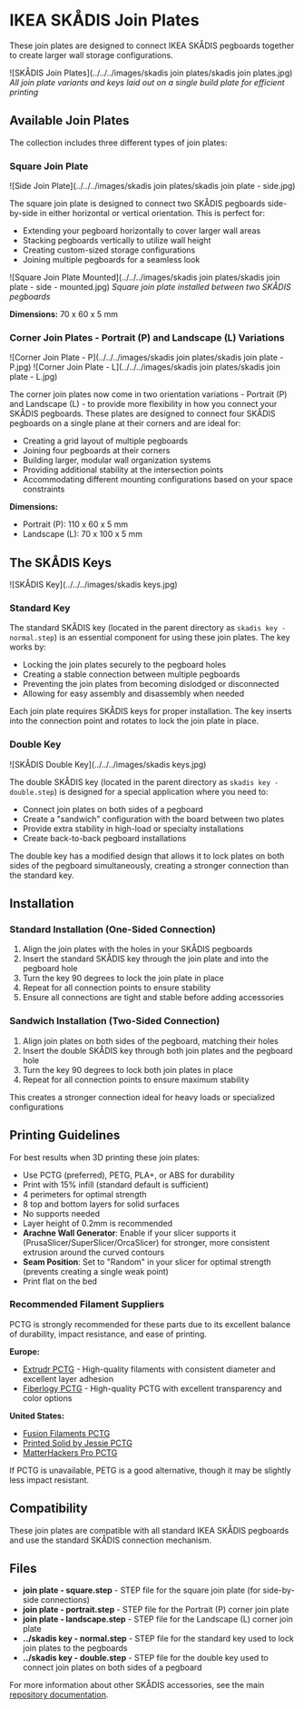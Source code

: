# IKEA SKÅDIS Join Plates

These join plates are designed to connect IKEA SKÅDIS pegboards together to create larger wall storage configurations.

![SKÅDIS Join Plates](../../../images/skadis join plates/skadis join plates.jpg)
*All join plate variants and keys laid out on a single build plate for efficient printing*

## Available Join Plates

The collection includes three different types of join plates:

### Square Join Plate

![Side Join Plate](../../../images/skadis join plates/skadis join plate - side.jpg)

The square join plate is designed to connect two SKÅDIS pegboards side-by-side in either horizontal or vertical orientation. This is perfect for:

- Extending your pegboard horizontally to cover larger wall areas
- Stacking pegboards vertically to utilize wall height
- Creating custom-sized storage configurations
- Joining multiple pegboards for a seamless look

![Square Join Plate Mounted](../../../images/skadis join plates/skadis join plate - side - mounted.jpg)
*Square join plate installed between two SKÅDIS pegboards*

**Dimensions:** 70 x 60 x 5 mm

### Corner Join Plates - Portrait (P) and Landscape (L) Variations

![Corner Join Plate - P](../../../images/skadis join plates/skadis join plate - P.jpg)
![Corner Join Plate - L](../../../images/skadis join plates/skadis join plate - L.jpg)

The corner join plates now come in two orientation variations - Portrait (P) and Landscape (L) - to provide more flexibility in how you connect your SKÅDIS pegboards. These plates are designed to connect four SKÅDIS pegboards on a single plane at their corners and are ideal for:

- Creating a grid layout of multiple pegboards
- Joining four pegboards at their corners
- Building larger, modular wall organization systems
- Providing additional stability at the intersection points
- Accommodating different mounting configurations based on your space constraints

**Dimensions:**

- Portrait (P): 110 x 60 x 5 mm
- Landscape (L): 70 x 100 x 5 mm

## The SKÅDIS Keys

![SKÅDIS Key](../../../images/skadis keys.jpg)

### Standard Key

The standard SKÅDIS key (located in the parent directory as `skadis key - normal.step`) is an essential component for using these join plates. The key works by:

- Locking the join plates securely to the pegboard holes
- Creating a stable connection between multiple pegboards
- Preventing the join plates from becoming dislodged or disconnected
- Allowing for easy assembly and disassembly when needed

Each join plate requires SKÅDIS keys for proper installation. The key inserts into the connection point and rotates to lock the join plate in place.

### Double Key

![SKÅDIS Double Key](../../../images/skadis keys.jpg)

The double SKÅDIS key (located in the parent directory as `skadis key - double.step`) is designed for a special application where you need to:

- Connect join plates on both sides of a pegboard
- Create a "sandwich" configuration with the board between two plates
- Provide extra stability in high-load or specialty installations
- Create back-to-back pegboard installations

The double key has a modified design that allows it to lock plates on both sides of the pegboard simultaneously, creating a stronger connection than the standard key.

## Installation

### Standard Installation (One-Sided Connection)

1. Align the join plates with the holes in your SKÅDIS pegboards
2. Insert the standard SKÅDIS key through the join plate and into the pegboard hole
3. Turn the key 90 degrees to lock the join plate in place
4. Repeat for all connection points to ensure stability
5. Ensure all connections are tight and stable before adding accessories

### Sandwich Installation (Two-Sided Connection)

1. Align join plates on both sides of the pegboard, matching their holes
2. Insert the double SKÅDIS key through both join plates and the pegboard hole
3. Turn the key 90 degrees to lock both join plates in place
4. Repeat for all connection points to ensure maximum stability  

This creates a stronger connection ideal for heavy loads or specialized configurations

## Printing Guidelines

For best results when 3D printing these join plates:

- Use PCTG (preferred), PETG, PLA+, or ABS for durability
- Print with 15% infill (standard default is sufficient)
- 4 perimeters for optimal strength
- 8 top and bottom layers for solid surfaces
- No supports needed
- Layer height of 0.2mm is recommended
- **Arachne Wall Generator**: Enable if your slicer supports it (PrusaSlicer/SuperSlicer/OrcaSlicer) for stronger, more consistent extrusion around the curved contours
- **Seam Position**: Set to "Random" in your slicer for optimal strength (prevents creating a single weak point)
- Print flat on the bed

### Recommended Filament Suppliers

PCTG is strongly recommended for these parts due to its excellent balance of durability, impact resistance, and ease of printing.

**Europe:**

- [Extrudr PCTG](https://www.extrudr.com/en/inlt/products/pctg/) - High-quality filaments with consistent diameter and excellent layer adhesion
- [Fiberlogy PCTG](https://fiberlogy.com/en/fiberlogy-filaments/pctg/) - High-quality PCTG with excellent transparency and color options

**United States:**

- [Fusion Filaments PCTG](https://www.fusionfilaments.com/shop/category/pctg-24)
- [Printed Solid by Jessie PCTG](https://www.printedsolid.com/collections/1-75mm-filament/material_pctg)
- [MatterHackers Pro PCTG](https://www.matterhackers.com/s/store?q=pctg)

If PCTG is unavailable, PETG is a good alternative, though it may be slightly less impact resistant.

## Compatibility

These join plates are compatible with all standard IKEA SKÅDIS pegboards and use the standard SKÅDIS connection mechanism.

## Files

- **join plate - square.step** - STEP file for the square join plate (for side-by-side connections)
- **join plate - portrait.step** - STEP file for the Portrait (P) corner join plate
- **join plate - landscape.step** - STEP file for the Landscape (L) corner join plate
- **../skadis key - normal.step** - STEP file for the standard key used to lock join plates to the pegboards
- **../skadis key - double.step** - STEP file for the double key used to connect join plates on both sides of a pegboard

For more information about other SKÅDIS accessories, see the main [repository documentation](../../../README.md).
